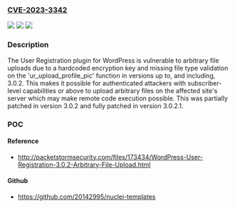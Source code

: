### [CVE-2023-3342](https://cve.mitre.org/cgi-bin/cvename.cgi?name=CVE-2023-3342)
![](https://img.shields.io/static/v1?label=Product&message=User%20Registration%20%E2%80%93%20Custom%20Registration%20Form%2C%20Login%20Form%20And%20User%20Profile%20For%20WordPress&color=blue)
![](https://img.shields.io/static/v1?label=Version&message=*%3C%3D%203.0.2%20&color=brighgreen)
![](https://img.shields.io/static/v1?label=Vulnerability&message=CWE-434%20Unrestricted%20Upload%20of%20File%20with%20Dangerous%20Type&color=brighgreen)

### Description

The User Registration plugin for WordPress is vulnerable to arbitrary file uploads due to a hardcoded encryption key and missing file type validation on the 'ur_upload_profile_pic' function in versions up to, and including, 3.0.2. This makes it possible for authenticated attackers with subscriber-level capabilities or above to upload arbitrary files on the affected site's server which may make remote code execution possible. This was partially patched in version 3.0.2 and fully patched in version 3.0.2.1.

### POC

#### Reference
- http://packetstormsecurity.com/files/173434/WordPress-User-Registration-3.0.2-Arbitrary-File-Upload.html

#### Github
- https://github.com/20142995/nuclei-templates

